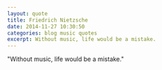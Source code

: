 ```yaml
---
layout: quote
title: Friedrich Nietzsche
date: 2014-11-27 10:30:50
categories: blog music quotes
excerpt: Without music, life would be a mistake.
---
```


"Without music, life would be a mistake."